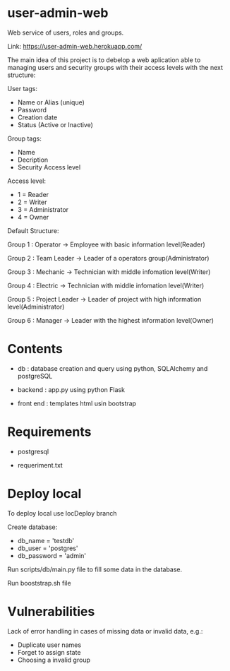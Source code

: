 # user-admin-web

Web service of users, roles and groups.

Link: https://user-admin-web.herokuapp.com/

The main idea of this project is to debelop a web aplication able to managing users and security groups with their access levels with the next structure:

User tags: 
* Name or Alias (unique)
* Password
* Creation date
* Status (Active or Inactive)

Group tags:
* Name
* Decription 
* Security Access level

Access level:
* 1 = Reader
* 2 = Writer
* 3 = Administrator
* 4 = Owner

Default Structure:

Group 1 : Operator -> Employee with basic information level(Reader)

Group 2 : Team Leader -> Leader of a operators group(Administrator)

Group 3 : Mechanic -> Technician with middle infomation level(Writer)

Group 4 : Electric -> Technician with middle infomation level(Writer)

Group 5 : Project Leader -> Leader of project with high information level(Administrator)

Group 6 : Manager -> Leader with the highest information level(Owner)

# Contents

- db : database creation and query using python, SQLAlchemy and postgreSQL

- backend :  app.py using python Flask

- front end :  templates html usin bootstrap

# Requirements

- postgresql

- requeriment.txt

# Deploy local

To deploy local use locDeploy branch

Create database:  
+ db_name = 'testdb'
+ db_user = 'postgres'
+ db_password = 'admin'
 
 Run scripts/db/main.py file to fill some data in the database. 
 
 Run booststrap.sh file
 
# Vulnerabilities

Lack of error handling in cases of missing data or invalid data, e.g.: 
* Duplicate user names
* Forget to assign state
* Choosing a invalid group
